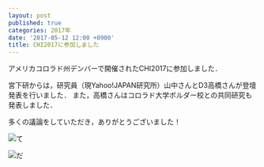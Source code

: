 ```yaml
---
layout: post
published: true
categories: 2017年
date: '2017-05-12 12:00 +0900'
title: CHI2017に参加しました
---
```

アメリカコロラド州デンバーで開催されたCHI2017に参加しました．

宮下研からは，研究員（現Yahoo!JAPAN研究所）山中さんとD3高橋さんが登壇発表を行いました．
また，高橋さんはコロラド大学ボルダー校との共同研究も発表しました．

多くの議論をしていただき，ありがとうございました！

![て](https://lh3.googleusercontent.com/jv3PIELwVwSaATpzo89nw_vKb8-jPFK6t4P-bJH6ZkZzz8h9B_XbaUVxIyRxuQvf42MoQan7UmbY48g8QhEG04MjXbmYXj4UVohPzUpbfHbUDcsHLfYrKbAG2nVf1nJflMMxLc5155At7o6i4F3Qcr_rPtztV7aPOu0cC16aS8wkGilC7hURxKyqiJaiWifii_MoCRZfq0rmd9aPHzxrVA0PrfQv22tFi8ZjQkFzFQqi7d6DVnWeJgv6e6nYuLcsc8P3msjtmiITeJEQjDHYI7cR7_nG2CTANx04VutKTmwkDrDhMJsxtnLMyG-LD26ZaftPT3YIA1jqxNE_jgIrSliNW9ztn1Om6bokG2ZEQQJUmOeuXZD1m5B8yTQxD4rt5LF39-atisrXAYVYM-XdcUIbR_bQfZroZWpIK-oySYw-1fhFeI2U7yL4yUuUd13st6oJ9o9HthWEgOlj59RwPeoqNnKIF84Vy5ZOxxCTOzBuvT0rZadMhCJnDwMVtIDZbD_H36ixa7gqlU7uuLFYeLMnDu88YWI8mccV8OjuQCH1IGJ-8Rj5VexvzBb8TgPslgSLD9nFxTG-fKE0AhdhBNGntRFF_DIlP_krovXsIT5xYdS9Kazg-pC0LOFpHvYd3sKLdquh20B1agFbW0rAN4rjUbQWLREhN9J2OKtVxw=w1199-h799-no)

![だ](https://lh3.googleusercontent.com/sv5k2AbJ2Lo8w1cqVquJETmx95_2NsvgD0ose2QwWaOQgM_IyqiBWu6yfAjAA097JPe_lu59XXIMlPJQDwxPg9HWGELJgSlhz1ROHTcrdJWqkslYk4I9eMwpEH5doMXh9MAN7b9SsJWWvDd6X8a7_ZMBDq8sRCA0rVdwBoHMh6jEX_QENxwcJCeOb2yeikJicIRYLOBD6kNKsSVzGh0hU6JkN5AGNG2TjKTF1EPG6o0DkOTdGSzNuZag5WJ8FJyRMdI-T5MuwmOmAWlH4VmJTB9crujNYY5FnSKHDXPovni-74c_RDJrLbRtfGJeI18o_YvG_wlwHG3K_pqCPdIPcnm4LfAldSfYa0jgGXftn5sElMSFL22yFMkUR9XjqvuMUd6shJ8erSKhQs9p_uKVvH0Mw4yuwjv132jtlGRUu0KTtxhcu4E8Td_uXW9lFbgCnYv_nZ2vI9i4stcRCLuc9PKr5esgj0EpVdg6NK9ye-mqfu0dqQh1vGdovbII0pVMV47u8QdT_mHLW_G0e6L3WZl27fbGrbiDA9wSXYfxI76Yjd5Y_vhgUk6yMqLV9B9mQP0RCqxkqBAgAhhb8QVThf-iloW6-NwX7kA57_y3KOLsqSJIOM0gtRMhDwJ2X-L2s-vinLxCfoDfSIgtBgl1OK0fV26P4Htyb0uWdXziRsI=w1199-h799-no)
